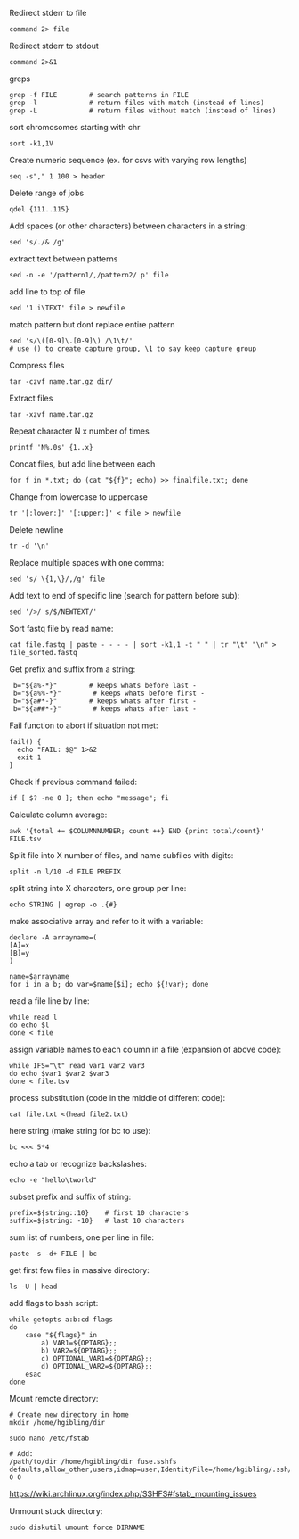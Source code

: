 Redirect stderr to file
```
command 2> file
```

Redirect stderr to stdout
```
command 2>&1
```

greps
```
grep -f FILE        # search patterns in FILE
grep -l             # return files with match (instead of lines)
grep -L             # return files without match (instead of lines)
```

sort chromosomes starting with chr
```
sort -k1,1V
```

Create numeric sequence (ex. for csvs with varying row lengths)
```
seq -s"," 1 100 > header
```

Delete range of jobs
```
qdel {111..115}
```

Add spaces (or other characters) between characters in a string:
```
sed 's/./& /g'
```

extract text between patterns
```
sed -n -e '/pattern1/,/pattern2/ p' file
```

add line to top of file
```
sed '1 i\TEXT' file > newfile
```

match pattern but dont replace entire pattern
```
sed 's/\([0-9]\.[0-9]\) /\1\t/'
# use () to create capture group, \1 to say keep capture group
```

Compress files
```
tar -czvf name.tar.gz dir/
```

Extract files
```
tar -xzvf name.tar.gz
```

Repeat character N x number of times
```
printf 'N%.0s' {1..x}
```

Concat files, but add line between each
```
for f in *.txt; do (cat "${f}"; echo) >> finalfile.txt; done
```

Change from lowercase to uppercase
```
tr '[:lower:]' '[:upper:]' < file > newfile
```

Delete newline
```
tr -d '\n' 
```

Replace multiple spaces with one comma:
```
sed 's/ \{1,\}/,/g' file
```

Add text to end of specific line (search for pattern before sub):
```
sed '/>/ s/$/NEWTEXT/'
```

Sort fastq file by read name:
```
cat file.fastq | paste - - - - | sort -k1,1 -t " " | tr "\t" "\n" > file_sorted.fastq
```

Get prefix and suffix from a string:
```
 b="${a%-*}"        # keeps whats before last -
 b="${a%%-*}"        # keeps whats before first -
 b="${a#*-}"        # keeps whats after first -
 b="${a##*-}"        # keeps whats after last -
```

Fail function to abort if situation not met:
```
fail() {
  echo "FAIL: $@" 1>&2
  exit 1
}
```

Check if previous command failed:
```
if [ $? -ne 0 ]; then echo "message"; fi
```

Calculate column average:
```
awk '{total += $COLUMNNUMBER; count ++} END {print total/count}' FILE.tsv
```

Split file into X number of files, and name subfiles with digits:
```
split -n l/10 -d FILE PREFIX
```

split string into X characters, one group per line:
```
echo STRING | egrep -o .{#}
```

make associative array and refer to it with a variable:
```
declare -A arrayname=(
[A]=x
[B]=y
)

name=$arrayname
for i in a b; do var=$name[$i]; echo ${!var}; done
```

read a file line by line:
```
while read l
do echo $l
done < file
```

assign variable names to each column in a file (expansion of above code):
```
while IFS="\t" read var1 var2 var3
do echo $var1 $var2 $var3
done < file.tsv
```

process substitution (code in the middle of different code):
```
cat file.txt <(head file2.txt)
```

here string (make string for bc to use):
```
bc <<< 5*4
```

echo a tab or recognize backslashes:
```
echo -e "hello\tworld"
```

subset prefix and suffix of string:
```
prefix=${string::10}    # first 10 characters
suffix=${string: -10}   # last 10 characters
```

sum list of numbers, one per line in file:
```
paste -s -d+ FILE | bc
```

get first few files in massive directory:
```
ls -U | head
```

add flags to bash script:
```
while getopts a:b:cd flags
do
    case "${flags}" in
        a) VAR1=${OPTARG};;
        b) VAR2=${OPTARG};;
        c) OPTIONAL_VAR1=${OPTARG};;
        d) OPTIONAL_VAR2=${OPTARG};;
    esac
done
```


Mount remote directory:
```
# Create new directory in home
mkdir /home/hgibling/dir

sudo nano /etc/fstab

# Add:
/path/to/dir /home/hgibling/dir fuse.sshfs defaults,allow_other,users,idmap=user,IdentityFile=/home/hgibling/.ssh/id_rsa2 0 0
```
https://wiki.archlinux.org/index.php/SSHFS#fstab_mounting_issues

Unmount stuck directory:
```
sudo diskutil umount force DIRNAME
```

